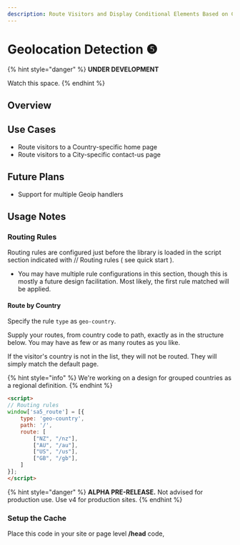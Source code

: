 ```yaml
---
description: Route Visitors and Display Conditional Elements Based on Country or City.
---
```


# Geolocation Detection ❺

{% hint style="danger" %}
**UNDER DEVELOPMENT**

Watch this space.
{% endhint %}

## Overview <a href="#display-captions-in-webflows-lightboxes" id="display-captions-in-webflows-lightboxes"></a>



## Use Cases

* Route visitors to a Country-specific home page
* Route visitors to a City-specific contact-us page

## Future Plans

* Support for multiple Geoip handlers&#x20;

## Usage Notes <a href="#usage-notes" id="usage-notes"></a>

### Routing Rules

Routing rules are configured just before the library is loaded in the script section indicated with // Routing rules ( see quick start ).&#x20;

* You may have multiple rule configurations in this section, though this is mostly a future design facilitation. Most likely, the first rule matched will be applied.&#x20;

#### Route by Country

Specify the rule `type` as `geo-country`.

Supply your routes, from country code to path, exactly as in the structure below. You may have as few or as many routes as you like.&#x20;

If the visitor's country is not in the list, they will not be routed. They will simply match the default page.&#x20;

{% hint style="info" %}
We're working on a design for grouped countries as a regional definition.
{% endhint %}

```html
<script>
// Routing rules
window['sa5_route'] = [{
    type: 'geo-country',
    path: '/',
    route: [
        ["NZ", "/nz"],
        ["AU", "/au"],
        ["US", "/us"],
        ["GB", "/gb"],
    ]
}];
</script>
```

{% hint style="danger" %}
**ALPHA PRE-RELEASE.** Not advised for production use. Use v4 for production sites.&#x20;
{% endhint %}

### Setup the Cache

Place this code in your site or page level **/head** code,





